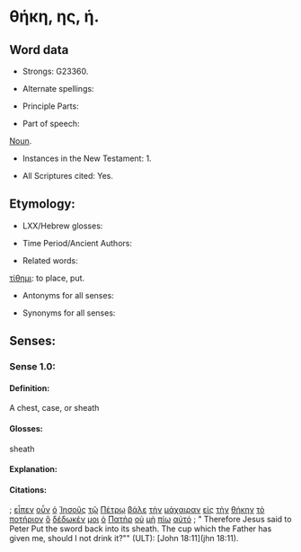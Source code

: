 # θήκη, ης, ἡ.

<!-- Status: S2=NeedsFinalCheck -->
<!-- Lexica used for edits: BDAG, FFM, LN, A-S  -->

## Word data

* Strongs: G23360.


* Alternate spellings:

* Principle Parts: 

* Part of speech: 

[Noun](http://ugg.readthedocs.io/en/latest/noun.html). 

* Instances in the New Testament: 1.

* All Scriptures cited: Yes.

## Etymology:   

* LXX/Hebrew glosses: 

* Time Period/Ancient Authors: 

* Related words: 

[τίθημι](../G50870/01.md): to place, put.

* Antonyms for all senses:

* Synonyms for all senses: 

## Senses:

### Sense  1.0: 

#### Definition: 

A chest, case, or sheath

#### Glosses: 

sheath

#### Explanation: 

#### Citations: 

; [εἶπεν](../G30040/01.md) [οὖν](../G37670/01.md) [ὁ](../G35880/01.md) [Ἰησοῦς](../G24240/01.md) [τῷ](../G35880/01.md) [Πέτρῳ](../G40740/01.md) [βάλε](../G09060/01.md) [τὴν](../G35880/01.md) [μάχαιραν](../G31620/01.md) [εἰς](../G15190/01.md) [τὴν](../G35880/01.md) [θήκην](../G23360/01.md) [τὸ](../G35880/01.md) [ποτήριον](../G42210/01.md) [ὃ](../G37390/01.md) [δέδωκέν](../G13250/01.md) [μοι](../G14730/01.md) [ὁ](../G35880/01.md) [Πατὴρ](../G39620/01.md) [οὐ](../G37560/01.md) [μὴ](../G33610/01.md) [πίω](../G40950/01.md) [αὐτό](../G08460/01.md)
; " Therefore Jesus said to Peter Put the sword back into its sheath. The cup which the Father has given me, should I not drink it?"" (ULT): 
[John 18:11](jhn 18:11).
